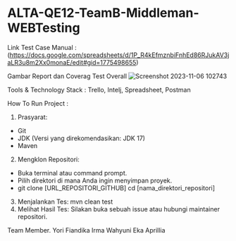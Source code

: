 # ALTA-QE12-TeamB-Middleman-WEBTesting #

Link Test Case Manual : (https://docs.google.com/spreadsheets/d/1P_R4kEfmznbiFnhEd86RJukAV3jaLR3u8m2Xx0monaE/edit#gid=1775498655)

Gambar Report dan Coverag Test Overall
![Screenshot 2023-11-06 102743](https://github.com/yorigustama/ALTA-QE12-TeamB-Middleman-WebTesting/assets/50369208/3eb43dd1-34ed-4589-a4af-1f50370fbfb6)




Tools & Technology Stack : Trello, Intelj, Spreadsheet, Postman 

How To Run Project :

1. Prasyarat:
* Git
* JDK (Versi yang direkomendasikan: JDK 17)
* Maven
2. Mengklon Repositori:
* Buka terminal atau command prompt.
* Pilih direktori di mana Anda ingin menyimpan proyek.
* git clone [URL_REPOSITORI_GITHUB] cd [nama_direktori_repositori]
3. Menjalankan Tes: mvn clean test
4. Melihat Hasil Tes: Silakan buka sebuah issue atau hubungi maintainer repositori.

Team Member.
Yori Fiandika
Irma Wahyuni
Eka Aprillia
